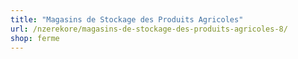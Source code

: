 ```yaml
---
title: "Magasins de Stockage des Produits Agricoles"
url: /nzerekore/magasins-de-stockage-des-produits-agricoles-8/
shop: ferme
---
```


